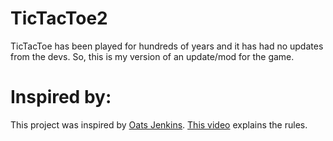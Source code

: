 # TicTacToe2
TicTacToe has been played for hundreds of years and it has had no updates from the devs. So, this is my version of an update/mod for the game.

# Inspired by:
This project was inspired by [Oats Jenkins](https://www.youtube.com/@OatsJenkins). [This video](https://www.youtube.com/@OatsJenkins) explains the rules.
